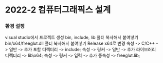 # 2022-2 컴퓨터그래픽스 설계

### 환경 설정
visual studio에서 프로젝트 생성
bin, include, lib 폴더 복사해서 붙여넣기
bin/x64/freeglut.dll 폴더 복사해서 붙여넣기
Release x64로 변경
속성 -> C/C++ -> 일반 -> 추가 포함 디렉터리 -> include;
속성 -> 링커 -> 일반 -> 추가 라이브러리 디렉터리 -> lib\x64;
속성 -> 링커 -> 입력 -> 추가 종속성 -> freeglut.lib;
